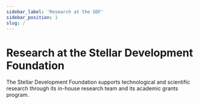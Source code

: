```yaml
---
sidebar_label: 'Research at the SDF'
sidebar_position: 1
slug: /
---
```


# Research at the Stellar Development Foundation

The Stellar Development Foundation supports technological and scientific research through its in-house research team and its academic grants program.
